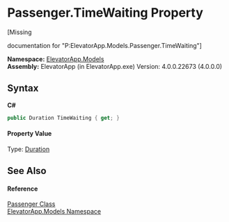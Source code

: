 # Passenger.TimeWaiting Property 
 

\[Missing <summary> documentation for "P:ElevatorApp.Models.Passenger.TimeWaiting"\]

**Namespace:**&nbsp;<a href="N_ElevatorApp_Models">ElevatorApp.Models</a><br />**Assembly:**&nbsp;ElevatorApp (in ElevatorApp.exe) Version: 4.0.0.22673 (4.0.0.0)

## Syntax

**C#**<br />
``` C#
public Duration TimeWaiting { get; }
```


#### Property Value
Type: <a href="T_NodaTime_Duration">Duration</a>

## See Also


#### Reference
<a href="T_ElevatorApp_Models_Passenger">Passenger Class</a><br /><a href="N_ElevatorApp_Models">ElevatorApp.Models Namespace</a><br />